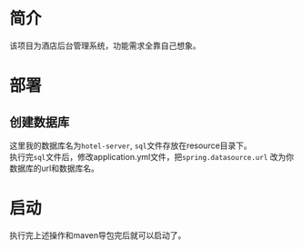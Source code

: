 # 简介
该项目为酒店后台管理系统，功能需求全靠自己想象。

# 部署
## 创建数据库
这里我的数据库名为`hotel-server`, `sql`文件存放在resource目录下。  
执行完`sql`文件后，修改application.yml文件，把`spring.datasource.url` 
改为你数据库的url和数据库名。

# 启动
执行完上述操作和maven导包完后就可以启动了。
